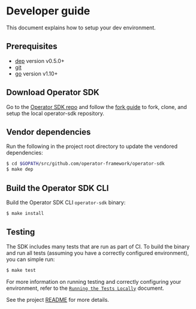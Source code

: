 # Developer guide

This document explains how to setup your dev environment.

## Prerequisites
- [dep][dep_tool] version v0.5.0+
- [git][git_tool]
- [go][go_tool] version v1.10+

## Download Operator SDK

Go to the [Operator SDK repo][repo_sdk] and follow the [fork guide][fork_guide] to fork, clone, and setup the local operator-sdk repository.

## Vendor dependencies

Run the following in the project root directory to update the vendored dependencies:

```sh
$ cd $GOPATH/src/github.com/operator-framework/operator-sdk
$ make dep
```

## Build the Operator SDK CLI

Build the Operator SDK CLI `operator-sdk` binary:

```sh
$ make install
```

## Testing

The SDK includes many tests that are run as part of CI.
To build the binary and run all tests (assuming you have a correctly configured environment),
you can simple run:

```sh
$ make test
```

For more information on running testing and correctly configuring your environment,
refer to the [`Running the Tests Locally`][running-the-tests] document.

See the project [README][sdk_readme] for more details.

[dep_tool]:https://golang.github.io/dep/docs/installation.html
[git_tool]:https://git-scm.com/downloads
[go_tool]:https://golang.org/dl/
[repo_sdk]:https://github.com/operator-framework/operator-sdk
[fork_guide]:https://help.github.com/en/articles/fork-a-repo
[docker_tool]:https://docs.docker.com/install/
[kubectl_tool]:https://kubernetes.io/docs/tasks/tools/install-kubectl/
[sdk_readme]:../../README.md
[running-the-tests]: ./testing/running-the-tests.md
